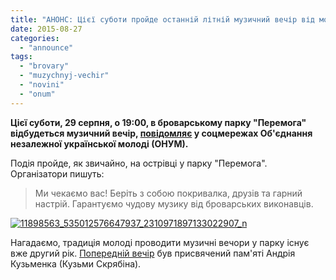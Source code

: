 ```yaml
---
title: "АНОНС: Цієї суботи пройде останній літній музичний вечір від молоді ОНУМ"
date: 2015-08-27
categories: 
  - "announce"
tags: 
  - "brovary"
  - "muzychnyj-vechir"
  - "novini"
  - "onum"
---
```


**Цієї суботи, 29 серпня, о 19:00, в броварському парку "Перемога" відбудеться музичний вечір, [повідомляє](https://www.facebook.com/events/1640216249526054/) у соцмережах Об'єднання незалежної української молоді (ОНУМ).**

Подія пройде, як звичайно, на острівці у парку "Перемога". Організатори пишуть:

> Ми чекаємо вас! Беріть з собою покривалка, друзів та гарний настрій. Гарантуємо чудову музику від броварських виконавців.

[![11898563_535012576647937_2310971897133022907_n](https://mpz.brovary.org/wp-content/uploads/2015/08/11898563_535012576647937_2310971897133022907_n-e1440667386855.jpg)](https://mpz.brovary.org/wp-content/uploads/2015/08/11898563_535012576647937_2310971897133022907_n-e1440667386855.jpg)

Нагадаємо, традиція молоді проводити музичні вечори у парку існує вже другий рік. [Попередній вечір](https://mpz.brovary.org/anons-tsiyeyi-suboty-molod-brovariv-zaproshuye-na-muzychnyj-vechir-pam-yati-kuzmy-skryabina/) був присвячений пам'яті Андрія Кузьменка (Кузьми Скрябіна).
